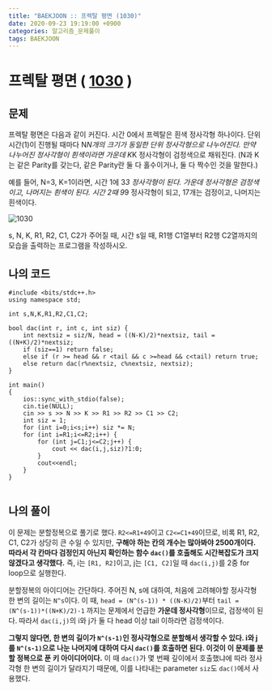 ```yaml
---
title: "BAEKJOON :: 프렉탈 평면 (1030)"
date: 2020-09-23 19:19:00 +0900
categories: 알고리즘_문제풀이
tags: BAEKJOON
---
```


# 프렉탈 평면 ( [1030](https://www.acmicpc.net/problem/1030) )

## 문제

프렉탈 평면은 다음과 같이 커진다. 시간 0에서 프렉탈은 흰색 정사각형 하나이다. 단위 시간(1)이 진행될 때마다 N*N개의 크기가 동일한 단위 정사각형으로 나누어진다. 만약 나누어진 정사각형이 흰색이라면 가운데 K*K 정사각형이 검정색으로 채워진다. (N과 K는 같은 Parity를 갖는다, 같은 Parity란 둘 다 홀수이거나, 둘 다 짝수인 것을 말한다.)

예를 들어, N=3, K=1이라면, 시간 1에 3*3 정사각형이 된다. 가운데 정사각형은 검정색이고, 나머지는 흰색이 된다. 시간 2때 9*9 정사각형이 되고, 17개는 검정이고, 나머지는 흰색이다.

![1030](https://www.acmicpc.net/upload/201003/frac.png)


s, N, K, R1, R2, C1, C2가 주어질 때, 시간 s일 때, R1행 C1열부터 R2행 C2열까지의 모습을 출력하는 프로그램을 작성하시오.


## 나의 코드

```
#include <bits/stdc++.h>
using namespace std;

int s,N,K,R1,R2,C1,C2;

bool dac(int r, int c, int siz) {
    int nextsiz = siz/N, head = ((N-K)/2)*nextsiz, tail = ((N+K)/2)*nextsiz;
    if (siz==1) return false;
    else if (r >= head && r <tail && c >=head && c<tail) return true;
    else return dac(r%nextsiz, c%nextsiz, nextsiz);
}

int main()
{
    ios::sync_with_stdio(false);
    cin.tie(NULL);
    cin >> s >> N >> K >> R1 >> R2 >> C1 >> C2;
    int siz = 1;
    for (int i=0;i<s;i++) siz *= N;
    for (int i=R1;i<=R2;i++) {
        for (int j=C1;j<=C2;j++) {
            cout << dac(i,j,siz)?1:0;
        }
        cout<<endl;
    }
}


```

## 나의 풀이

이 문제는 분할정복으로 풀기로 했다. `R2<=R1+49`이고 `C2<=C1+49`이므로, 비록 R1, R2, C1, C2가 상당히 큰 수일 수 있지만, **구해야 하는 칸의 개수는 많아봐야 2500개이다. 따라서 각 칸마다 검정인지 아닌지 확인하는 함수 `dac()`를 호출해도 시간복잡도가 크지 않겠다고 생각했다.** 즉, i는 `[R1, R2]`이고, j는 `[C1, C2]`일 때 `dac(i,j)`를 2중 for loop으로 실행한다.

분할정복의 아이디어는 간단하다. 주어진 N, s에 대하여, 처음에 고려해야할 정사각형 한 변의 길이는 `N^s`이다. 이 때, `head = (N^(s-1)) * ((N-K)/2)`부터 `tail = (N^(s-1))*((N+K)/2)-1` 까지는 문제에서 언급한 **가운데 정사각형**이므로, 검정색이 된다. 따라서 `dac(i,j)`의 i와 j가 둘 다 head 이상 tail 이하라면 검정색이다.

**그렇지 않다면, 한 변의 길이가 `N^(s-1)`인 정사각형으로 분할해서 생각할 수 있다. i와 j를 `N^(s-1)`으로 나눈 나머지에 대하여 다시 `dac()`를 호출하면 된다. 이것이 이 문제를 분할 정복으로 푼 키 아이디어이다.** 이 때 `dac()`가 몇 번째 깊이에서 호출했냐에 따라 정사각형 한 변의 길이가 달라지기 때문에, 이를 나타내는 parameter `siz`도 `dac()`에서 사용했다.